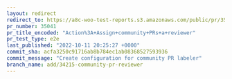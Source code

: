 ```yaml
---
layout: redirect
redirect_to: https://a8c-woo-test-reports.s3.amazonaws.com/public/pr/35041/e2e/index.html
pr_number: 35041
pr_title_encoded: "Action%3A+Assign+community+PRs+a+reviewer"
pr_test_type: e2e
last_published: "2022-10-11 20:25:27 +0000"
commit_sha: acfa3250c91716ab8b784ec1ab08368527593936
commit_message: "Create configuration for community PR labeler"
branch_name: add/34215-community-pr-reviewer
---
```

